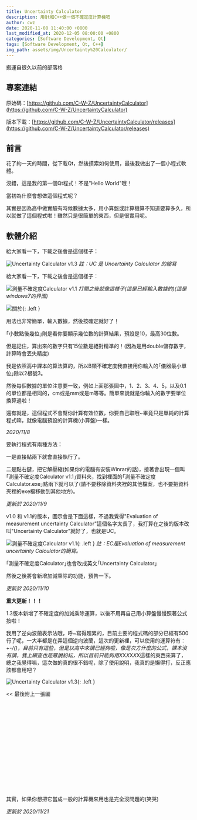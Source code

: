 ```yaml
---
title: Uncertainty Calculator
description: 用Qt和C++做一個不確定度計算機吧
author: cwz
date: 2020-11-08 11:40:00 +0800
last_modified_at: 2020-12-05 08:00:00 +0800
categories: [Software Development, Qt]
tags: [Software Development, Qt, C++]
img_path: assets/img/Uncertainty%20Calculator/
---
```


搬運自很久以前的部落格

## 專案連結

原始碼：[https://github.com/C-W-Z/UncertaintyCalculator](https://github.com/C-W-Z/UncertaintyCalculator)

版本下載：[https://github.com/C-W-Z/UncertaintyCalculator/releases](https://github.com/C-W-Z/UncertaintyCalculator/releases)

## 前言

花了約一天的時間，從下載Qt，然後摸索如何使用，最後我做出了一個小程式軟體。

沒錯，這是我的第一個Qt程式！不是"Hello World"哦！

當初為什麼會想做這個程式呢？

其實是因為高中做實驗有時候數據太多，用小算盤或計算機算不知道要算多久，所以就做了這個程式啦！雖然只是很簡單的東西，但是很實用呢。

## 軟體介紹

給大家看一下，下載之後會是這個樣子：

![Uncertainty Calculator v1.3](/assets/img/Uncertainty%20Calculator/1.PNG)
_註：UC 是 Uncertainty Calculator 的縮寫_

給大家看一下，下載之後會是這個樣子：

![測量不確定度Calculator v1.1](/assets/img/Uncertainty%20Calculator/2.PNG)
_打開之後就像這樣子(這是已經輸入數據的)(這是windows7的界面)_

![關於](/assets/img/Uncertainty%20Calculator/3.PNG){: .left }

用法也非常簡單，輸入數據，然後按確定就好了！

｢小數點後幾位｣則是看你要顯示幾位數的計算結果，預設是10，最高30位數。

但是記住，<span class="clr-red">算出來的數字只有15位數是絕對精準的！</span>(因為是用double儲存數字，計算時會丟失精度)

我是依照高中課本的算法算的，所以B類不確定度我直接用你輸入的｢儀器最小單位｣除以2根號3。

然後<span class="clr-red">每個數據的單位注意要一致</span>，例如上面那張圖中，1、2、3、4、5，以及0.1的單位都是相同的，cm或是mm或是m等等。簡單來說就是你輸入的數字要單位換算過啦！

還有就是，<span class="clr-red">這個程式不會幫你計算有效位數</span>，你要自己取哦~畢竟只是單純的計算程式嘛，就像電腦預設的計算機(小算盤)一樣。

<p class="txt-r clr-gray"><em>2020/11/8</em></p>

要執行程式有兩種方法：

一是直接點兩下就會直接執行了。

二是點右鍵，把它解壓縮(如果你的電腦有安裝Winrar的話)，接著會出現一個叫｢測量不確定度Calculator v1.1｣資料夾，找到裡面的｢測量不確定度Calculator.exe｣點兩下就可以了(<span class="clr-gold">請不要移除資料夾裡的其他檔案，也不要把資料夾裡的exe檔移動到其他地方</span>)。

<p class="txt-r clr-gray"><em>更新於 2020/11/9</em></p>

v1.0 和 v1.1的版本，圖示會是下面這樣，不過我覺得"Evaluation of measurement uncertainty Calculator"這個名字太長了，我打算在之後的版本改叫"Uncertainty Calculator"就好了，也就是UC。

![測量不確定度Calculator v1.1](/assets/img/Uncertainty%20Calculator/4.PNG){: .left }
_註：EC是Evaluation of measurement uncertainty Calculator的簡寫。_

｢測量不確定度Calculator｣也會改成英文｢Uncertainty Calculator｣

然後之後將會新增加減乘除的功能，預告一下。

<p class="clr-gray"><em>更新於 2020/11/10</em></p>

<p class="clr-red"><strong>重大更新！！！</strong></p>

1.3版本新增了不確定度的加減乘除運算，以後不用再自己用小算盤慢慢照著公式按啦！

我用了逆向波蘭表示法哦，呼~寫得超累的，目前主要的程式碼的部分已經有500行了呢，一大半都是在弄這個逆向波蘭，這次的更新裡，可以使用的運算符有：+-*/()，目前只有這些，但是以高中來講已經夠啦，像是次方什麼的公式，課本沒有講，我上網查也是眾說紛紜，所以目前只能夠用X*X*X*X*X*X這樣的東西來算了，總之我覺得嘛，這次做的真的很不錯呢，除了使用說明，我真的是懶得打，反正應該都會用吧？

![Uncertainty Calculator v1.3](/assets/img/Uncertainty%20Calculator/5.PNG){: .left }

<< 最後附上一張圖

<br>
<br>
<br>
<br>
<br>
<br>
<br>
<br>
<br>
<br>
<br>
<br>
<br>
<br>

其實，如果你想把它當成一般的計算機來用也是完全沒問題的(笑哭)

<p class="clr-gray"><em>更新於 2020/11/21</em></p>
